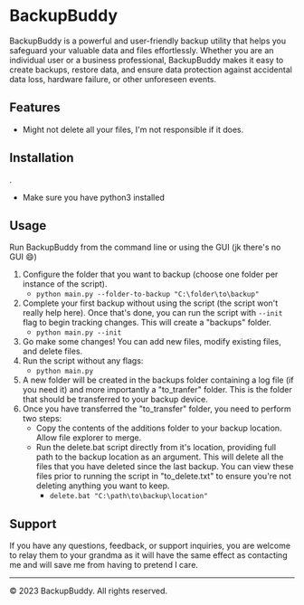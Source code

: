 # BackupBuddy

BackupBuddy is a powerful and user-friendly backup utility that helps you safeguard your valuable data and files effortlessly. Whether you are an individual user or a business professional, BackupBuddy makes it easy to create backups, restore data, and ensure data protection against accidental data loss, hardware failure, or other unforeseen events.

## Features

- Might not delete all your files, I'm not responsible if it does.
  
## Installation
.
- Make sure you have python3 installed

## Usage

Run BackupBuddy from the command line or using the GUI (jk there's no GUI 😄)

1. Configure the folder that you want to backup (choose one folder per instance of the script).
   - ```python main.py --folder-to-backup "C:\folder\to\backup"```
2. Complete your first backup without using the script (the script won't really help here). Once that's done, you can run the script with ```--init``` flag to begin tracking changes. This will create a "backups" folder.
   - ```python main.py --init```
3. Go make some changes! You can add new files, modify existing files, and delete files.
4. Run the script without any flags:
   - ```python main.py```
5. A new folder will be created in the backups folder containing a log file (if you need it) and more importantly a "to_tranfer" folder. This is the folder that should be transferred to your backup device.
6. Once you have transferred the "to_transfer" folder, you need to perform two steps:
   - Copy the contents of the additions folder to your backup location. Allow file explorer to merge.
   - Run the delete.bat script directly from it's location, providing full path to the backup location as an argument. This will delete all the files that you have deleted since the last backup. You can view these files prior to running the script in "to_delete.txt" to ensure you're not deleting anything you want to keep.
     - ```delete.bat "C:\path\to\backup\location"```

## Support

If you have any questions, feedback, or support inquiries, you are welcome to relay them to your grandma as it will have the same effect as contacting me and will save me from having to pretend I care.

---

© 2023 BackupBuddy. All rights reserved.
